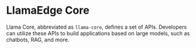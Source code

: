 # LlamaEdge Core

Llama Core, abbreviated as `llama-core`, defines a set of APIs. Developers can utilize these APIs to build applications based on large models, such as chatbots, RAG, and more.
